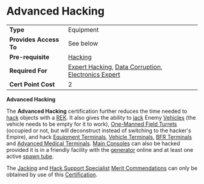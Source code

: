# Advanced Hacking

|                        |                                                                                                                         |
| ---------------------- | ----------------------------------------------------------------------------------------------------------------------- |
| **Type**               | Equipment                                                                                                               |
| **Provides Access To** | See below                                                                                                               |
| **Pre-requisite**      | [Hacking](<Hacking_(Certification).md>)                                                                                 |
| **Required For**       | [Expert Hacking](Expert_Hacking.md), [Data Corruption](Data_Corruption.md), [Electronics Expert](Electronics_Expert.md) |
| **Cert Point Cost**    | 2                                                                                                                       |

**Advanced Hacking**

The **Advanced Hacking** certification further reduces the time needed to
[hack](../terminology/Hack.md) objects with a
[REK](../weapons/Remote_Electronics_Kit.md). It also gives the ability to
[jack](../terminology/Jack.md) Enemy [Vehicles](../vehicles/index.md) (the
vehicle needs to be empty for it to work),
[One-Manned Field Turrets](../weapons/One-Manned_Field_Turret.md) (occupied or
not, but will deconstruct instead of switching to the hacker's Empire), and hack
[Equipment Terminals](../items/Equipment_Terminal.md),
[Vehicle Terminals](../locations/Vehicle_Terminal.md),
[BFR Terminals](../items/BFR_Shed.md) and
[Advanced Medical Terminals](../items/Advanced_Medical_Terminal.md).
[Main Consoles](../items/Main_Terminal.md) can also be hacked provided it is in
a friendly facility with the [generator](../items/Generator.md) online and at
least one active [spawn tube](../items/Respawn_Tube.md).

The [Jacking](<../merits/Jacking_(Merit).md>) and
[Hack Support Specialist](../merits/Hack_Support_Specialist.md)
[Merit Commendations](../merits/index.md) can only be obtained by
use of this [Certification](Certification.md).
